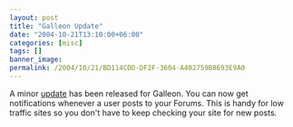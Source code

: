 ```yaml
---
layout: post
title: "Galleon Update"
date: "2004-10-21T13:10:00+06:00"
categories: [misc]
tags: []
banner_image: 
permalink: /2004/10/21/BD114CDD-DF2F-3604-A402759B8693E9A0
---
```


A minor <a href="http://www.camdenfamily.com/morpheus/downloads/forumsupdate.zip">update</a> has been released for Galleon. You can now get notifications whenever a user posts to your Forums. This is handy for low traffic sites so you don't have to keep checking your site for new posts.